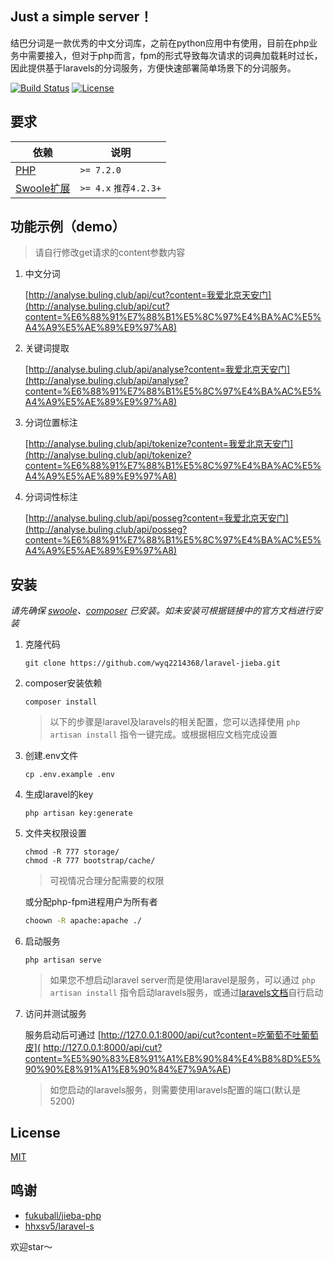 ## Just a simple server！

结巴分词是一款优秀的中文分词库，之前在python应用中有使用，目前在php业务中需要接入，但对于php而言，fpm的形式导致每次请求的词典加载耗时过长，因此提供基于laravels的分词服务，方便快速部署简单场景下的分词服务。
<p align="left">
<a href="https://travis-ci.org/laravel/framework"><img src="https://travis-ci.org/laravel/framework.svg" alt="Build Status"></a>
<a href="https://github.com/wyq2214368/laravel-jieba/blob/master/LICENSE"><img src="https://poser.pugx.org/laravel/framework/license.svg" alt="License"></a>
</p>

## 要求

| 依赖 | 说明 |
| -------- | -------- |
| [PHP](https://secure.php.net/manual/zh/install.php) | `>= 7.2.0` |
| [Swoole扩展](https://www.swoole.com/) | `>= 4.x` `推荐4.2.3+` |

## 功能示例（demo）
>请自行修改get请求的content参数内容

1. 中文分词

    [http://analyse.buling.club/api/cut?content=我爱北京天安门](http://analyse.buling.club/api/cut?content=%E6%88%91%E7%88%B1%E5%8C%97%E4%BA%AC%E5%A4%A9%E5%AE%89%E9%97%A8)

2. 关键词提取
    
    [http://analyse.buling.club/api/analyse?content=我爱北京天安门](http://analyse.buling.club/api/analyse?content=%E6%88%91%E7%88%B1%E5%8C%97%E4%BA%AC%E5%A4%A9%E5%AE%89%E9%97%A8)

3. 分词位置标注

    [http://analyse.buling.club/api/tokenize?content=我爱北京天安门](http://analyse.buling.club/api/tokenize?content=%E6%88%91%E7%88%B1%E5%8C%97%E4%BA%AC%E5%A4%A9%E5%AE%89%E9%97%A8)

4. 分词词性标注

    [http://analyse.buling.club/api/posseg?content=我爱北京天安门](http://analyse.buling.club/api/posseg?content=%E6%88%91%E7%88%B1%E5%8C%97%E4%BA%AC%E5%A4%A9%E5%AE%89%E9%97%A8)


## 安装
*请先确保 [swoole](https://wiki.swoole.com/wiki/page/6.html)、[composer](https://docs.phpcomposer.com/00-intro.html) 已安装。如未安装可根据链接中的官方文档进行安装*
1. 克隆代码
    ```
    git clone https://github.com/wyq2214368/laravel-jieba.git
    ```

2. composer安装依赖
    ```
    composer install
    ```
    
   >以下的步骤是laravel及laravels的相关配置，您可以选择使用 `php artisan install` 指令一键完成。或根据相应文档完成设置
3. 创建.env文件
    ```
    cp .env.example .env
    ```
    
4. 生成laravel的key
    ```
    php artisan key:generate
    ```

5. 文件夹权限设置
    ```
    chmod -R 777 storage/
    chmod -R 777 bootstrap/cache/
    ```
    >可视情况合理分配需要的权限
    
    或分配php-fpm进程用户为所有者
    ```bash
    choown -R apache:apache ./
    ```
    
6. 启动服务
    ```
    php artisan serve
    ```
    > 如果您不想启动laravel server而是使用laravel是服务，可以通过 `php artisan install` 指令启动laravels服务，或通过[laravels文档](https://github.com/hhxsv5/laravel-s/blob/master/README-CN.md#%E7%89%B9%E6%80%A7)自行启动
    
4. 访问并测试服务
   
   服务启动后可通过 [http://127.0.0.1:8000/api/cut?content=吃葡萄不吐葡萄皮]( http://127.0.0.1:8000/api/cut?content=%E5%90%83%E8%91%A1%E8%90%84%E4%B8%8D%E5%90%90%E8%91%A1%E8%90%84%E7%9A%AE)
    > 如您启动的laravels服务，则需要使用laravels配置的端口(默认是 5200)
    



## License

[MIT](https://github.com/wyq2214368/laravel-jieba/blob/master/LICENSE)

## 鸣谢
  - [fukuball/jieba-php](https://github.com/fukuball/jieba-php)
  - [hhxsv5/laravel-s](https://github.com/hhxsv5/laravel-s)
 
  
   欢迎star～
